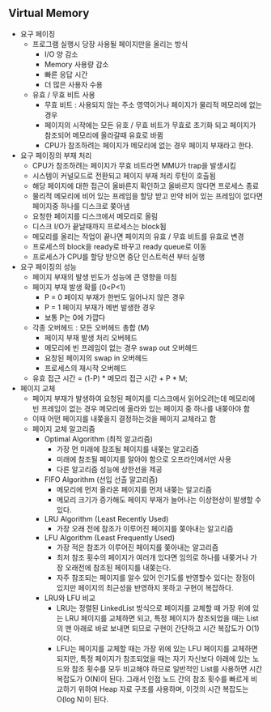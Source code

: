 Virtual Memory
--------------

* 요구 페이징
  * 프로그램 실행시 당장 사용될 페이지만을 올리는 방식
    * I/O 양 감소
    * Memory 사용량 감소
    * 빠른 응답 시간
    * 더 많은 사용자 수용
  * 유효 / 무효 비트 사용
    * 무효 비트 : 사용되지 않는 주소 영역이거나 페이지가 물리적 메모리에 없는 경우
    * 페이지의 시작에는 모든 유호 / 무효 비트가 무효로 초기화 되고 페이지가 참조되어 메모리에 올라갈때 유효로 바뀜
    * CPU가 참조하려는 페이지가 메모리에 없는 경우 페이지 부재라고 한다.
* 요구 페이징의 부재 처리
  * CPU가 참조하려는 페이지가 무효 비트라면 MMU가 trap을 발생시킴
  * 시스템이 커널모드로 전환되고 페이지 부재 처리 루틴이 호출됨
  * 해당 페이지에 대한 접근이 올바른지 확인하고 올바르지 않다면 프로세스 종료
  * 물리적 메모리에 비어 있는 프레임을 할당 받고 만약 비어 있는 프레임이 없다면 페이지중 하나를 디스크로 쫒아냄
  * 요청한 페이지를 디스크에서 메모리로 올림
  * 디스크 I/O가 끝날때까지 프로세스는 block됨
  * 메모리를 올리는 작업이 끝나면 페이지의 유효 / 무효 비트를 유효로 변경
  * 프로세스의 block을 ready로 바꾸고 ready queue로 이동
  * 프로세스가 CPU를 할당 받으면 중단 인스트럭션 부터 실행
* 요구 페이징의 성능
  * 페이지 부재의 발생 빈도가 성능에 큰 영향을 미침
  * 페이지 부재 발생 확률 (0<P<1)
    * P = 0 페이지 부재가 한번도 일어나지 않은 경우
    * P = 1 페이지 부재가 메번 발생한 경우
    * 보통 P는 0에 가깝다
  * 각종 오버헤드 : 모든 오버헤드 총합 (M)
    * 페이지 부재 발생 처리 오버헤드
    * 메모리에 빈 프레임이 없는 경우 swap out 오버헤드
    * 요창된 페이지의 swap in 오버헤드
    * 프로세스의 재시작 오버헤드
  * 유효 접근 시간 = (1-P) * 메모리 접근 시간 + P * M;
* 페이지 교체
  * 페이지 부재가 발생하여 요청된 페이지를 디스크에서 읽어오려는데 메모리에 빈 프레임이 없는 경우 메모리에 올라와 있는 페이지 중 하나를 내쫒아야 함
  * 이때 어떤 페이지를 내쫒을지 결정하는것을 페이지 교체라고 함
  * 페이지 교체 알고리즘
    * Optimal Algorithm (최적 알고리즘)
      * 가장 먼 미래에 참조될 페이지를 내쫒는 알고리즘
      * 미래에 참조될 페이지를 알아야 함으로 오프라인에서만 사용
      * 다른 알고리즘 성능에 상한선을 제공
    * FIFO Algorithm (선입 선출 알고리즘)
      * 메모리에 먼저 올라온 페이지를 먼저 내쫒는 알고리즘
      * 메모리 크기가 증가해도 페이지 부재가 늘어나는 이상현상이 발생할 수 있다.
    * LRU Algorithm (Least Recently Used)
      * 가장 오래 전에 참조가 이루어진 페이지를 쫒아내는 알고리즘
    * LFU Algorithm (Least Frequently Used)
      * 가장 적은 참조가 이루어진 페이지를 쫒아내는 알고리즘
      * 최저 참조 횟수의 페이지가 여러개 있다면 임의로 하나를 내쫒거나 가장 오래전에 참조된 페이지를 내쫒는다.
      * 자주 참조되는 페이지를 알수 있어 인기도를 반영할수 있다는 장점이 있지만 페이지의 최근성을 반영하지 못하고 구현이 복잡하다.
    * LRU와 LFU 비교
      * LRU는 정렬된 LinkedList 방식으로 페이지를 교체할 때 가장 위에 있는 LRU 페이지를 교체하면 되고, 특정 페이지가 참조되었을 때는 List의 맨 아래로 바로 보내면 되므로 구현이 간단하고 시간 복잡도가 O(1)이다.
      * LFU는 페이지를 교체할 때는 가장 위에 있는 LFU 페이지를 교체하면 되지만, 특정 페이지가 참조되었을 때는 자기 자신보다 아래에 있는 노드와 참조 횟수를 모두 비교해야 하므로 일반적인 List를 사용하면 시간 복잡도가 O(N)이 된다. 그래서 인접 노드 간의 참조 횟수를 빠르게 비교하기 위하여 Heap 자료 구조를 사용하며, 이것의 시간 복잡도는 O(log N)이 된다.